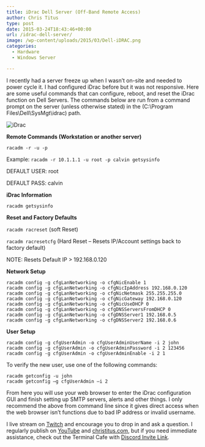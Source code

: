 ```yaml
---
title: iDrac Dell Server (Off-Band Remote Access)
author: Chris Titus
type: post
date: 2015-03-24T18:43:46+00:00
url: /idrac-dell-server/
image: /wp-content/uploads/2015/03/Dell-iDRAC.png
categories:
  - Hardware
  - Windows Server

---
```

I recently had a server freeze up when I wasn&#8217;t on-site and needed to power cycle it. I had configured iDrac before but it was not responsive. Here are some useful commands that can configure, reboot, and reset the iDrac function on Dell Servers. The commands below are run from a command prompt on the server (unless otherwise stated) in the (C:\Program Files\Dell\SysMgt\idrac) path.<!--more-->

![iDrac](/wp-content/uploads/2015/03/idrac.png)

**Remote Commands (Workstation or another server)**
  
`racadm -r -u -p`

Example: `racadm -r 10.1.1.1 -u root -p calvin getsysinfo`

DEFAULT USER: root
  
DEFAULT PASS: calvin

**iDrac Information**
  
`racadm getsysinfo`

**Reset and Factory Defaults**
  
`racadm racreset` (soft Reset)

`racadm racresetcfg` (Hard Reset &#8211; Resets IP/Account settings back to factory default)
  
NOTE: Resets Default IP > 192.168.0.120

**Network Setup**
  
```
racadm config -g cfgLanNetworking -o cfgNicEnable 1
racadm config -g cfgLanNetworking -o cfgNicIpAddress 192.168.0.120
racadm config -g cfgLanNetworking -o cfgNicNetmask 255.255.255.0
racadm config -g cfgLanNetworking -o cfgNicGateway 192.168.0.120
racadm config -g cfgLanNetworking -o cfgNicUseDHCP 0
racadm config -g cfgLanNetworking -o cfgDNSServersFromDHCP 0
racadm config -g cfgLanNetworking -o cfgDNSServer1 192.168.0.5
racadm config -g cfgLanNetworking -o cfgDNSServer2 192.168.0.6
```

**User Setup**
  
```
racadm config -g cfgUserAdmin -o cfgUserAdminUserName -i 2 john
racadm config -g cfgUserAdmin -o cfgUserAdminPassword -i 2 123456
racadm config -g cfgUserAdmin -o cfgUserAdminEnable -i 2 1
```

To verify the new user, use one of the following commands:

```
racadm getconfig -u john
racadm getconfig –g cfgUserAdmin –i 2
```

From here you will use your web browser to enter the iDrac configuration GUI and finish setting up SMTP servers, alerts and other things. I only recommend the above from command line since it gives direct access when the web browser isn&#8217;t functions due to bad IP address or invalid username.

I live stream on [Twitch][1] and encourage you to drop in and ask a question. I regularly publish on [YouTube][2] and [christitus.com][3], but if you need immediate assistance, check out the Terminal Cafe with [Discord Invite Link][4].

 [1]: https://twitch.tv/christitustech
 [2]: https://www.youtube.com/c/ChrisTitusTech
 [3]: https://christitus.com/
 [4]: https://christitus.com/discord
